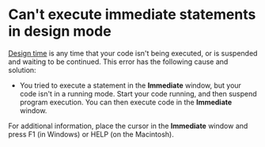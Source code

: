 
# Can't execute immediate statements in design mode

[Design time](b8bdf64f-5920-1ae9-16d0-b26d09524a30.md) is any time that your code isn't being executed, or is suspended and waiting to be continued. This error has the following cause and solution:



- You tried to execute a statement in the  **Immediate** window, but your code isn't in a running mode. Start your code running, and then suspend program execution. You can then execute code in the **Immediate** window.
    

For additional information, place the cursor in the  **Immediate** window and press F1 (in Windows) or HELP (on the Macintosh).
